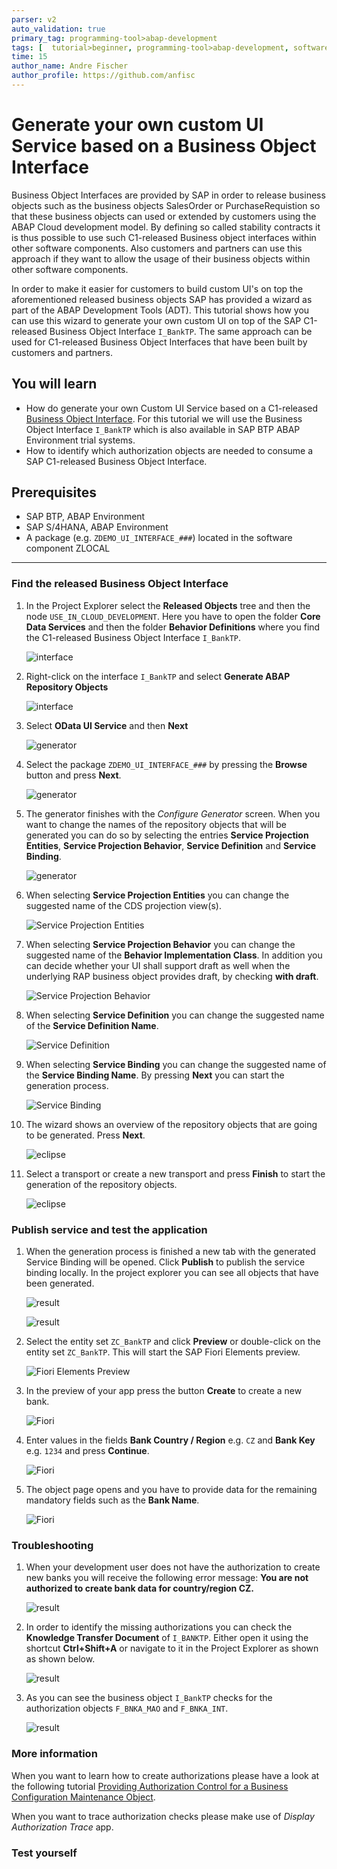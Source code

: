 ```yaml
---
parser: v2
auto_validation: true
primary_tag: programming-tool>abap-development
tags: [  tutorial>beginner, programming-tool>abap-development, software-product>sap-business-technology-platform ]
time: 15
author_name: Andre Fischer
author_profile: https://github.com/anfisc
---
```



# Generate your own custom UI Service based on a Business Object Interface
<!-- description -->Business Object Interfaces are provided by SAP in order to release business objects such as the business objects SalesOrder or PurchaseRequistion so that these business objects can used or extended by customers using the ABAP Cloud development model. By defining so called stability contracts it is thus possible to use such C1-released Business object interfaces within other software components. Also customers and partners can use this approach if they want to allow the usage of their business objects within other software components.
In order to make it easier for customers to build custom UI's on top the aforementioned released business objects SAP has provided a wizard as part of the ABAP Development Tools (ADT). This tutorial shows how you can use this wizard to generate your own custom UI on top of the SAP C1-released Business Object Interface `I_BankTP`. The same approach can be used for C1-released Business Object Interfaces that have been built by customers and partners.


## You will learn
- How do generate your own Custom UI Service based on a C1-released [Business Object Interface](https://help.sap.com/docs/abap-cloud/abap-rap/business-object-interface). For this tutorial we will use the Business Object Interface `I_BankTP` which is also available in SAP BTP ABAP Environment trial systems.  
- How to identify which authorization objects are needed to consume a SAP C1-released Business Object Interface.


## Prerequisites
- SAP BTP, ABAP Environment 
- SAP S/4HANA, ABAP Environment
- A package (e.g. `ZDEMO_UI_INTERFACE_###`) located in the software component ZLOCAL  

---



### Find the released Business Object Interface

  1. In the Project Explorer select the **Released Objects** tree and then the node `USE_IN_CLOUD_DEVELOPMENT`. Here you have to open the folder **Core Data Services** and then the folder **Behavior Definitions** where you find the C1-released Business Object Interface `I_BankTP`.

      ![interface](001-find-interface.png)

  2. Right-click on the interface  `I_BankTP` and select **Generate ABAP Repository Objects**  

      ![interface](002-start-generator.png)

  3. Select **OData UI Service** and then **Next**   

      ![generator](003-odata-ui-service.png)  

  4. Select the package `ZDEMO_UI_INTERFACE_###` by pressing the **Browse** button and press **Next**.

      ![generator](004-select-package.png)  

  5. The generator finishes with the *Configure Generator* screen. When you want to change the names of the repository objects that will be generated you can do so by selecting the entries **Service Projection Entities**, **Service Projection Behavior**, **Service Definition** and **Service Binding**.   
   
      ![generator](005-configure-generator.png)  
  
  6. When selecting **Service Projection Entities** you can change the suggested name of the CDS projection view(s).
     
      ![Service Projection Entities](006-configure-generator.png)  

  7. When selecting **Service Projection Behavior** you can change the suggested name of the **Behavior Implementation Class**. In addition you can decide whether your UI shall support draft as well when the underlying RAP business object provides draft, by checking **with draft**. 

      ![Service Projection Behavior](007-configure-generator.png)  

  8. When selecting **Service Definition** you can change the suggested name of the **Service Definition Name**.

      ![Service Definition](008-configure-generator.png)  

  9. When selecting **Service Binding** you can change the suggested name of the **Service Binding Name**. By pressing **Next** you can start the generation process.  

     ![Service Binding](009-configure-generator.png)   

  10. The wizard shows an overview of the repository objects that are going to be generated. Press **Next**.

      ![eclipse](010-abap-artifacts-list.png)  

  11. Select a transport or create a new transport and press **Finish** to start the generation of the repository objects.

      ![eclipse](011-select-transport.png)  
    

### Publish service and test the application 

1. When the generation process is finished a new tab with the generated Service Binding will be opened. Click **Publish** to publish the service binding locally. In the project explorer you can see all objects that have been generated.    

      ![result](012-result-service-binding.png)

      ![result](013-result-project-explorer.png)

2. Select the entity set `ZC_BankTP` and click **Preview** or double-click on the entity set `ZC_BankTP`. This will start the SAP Fiori Elements preview.  

      ![Fiori Elements Preview](014-start-fiori-elements-preview.png)

3. In the preview of your app press the button **Create** to create a new bank.

      ![Fiori](015-create-new-bank.png)


4. Enter values in the fields **Bank Country / Region** e.g. `CZ` and **Bank Key** e.g. `1234` and press **Continue**.

      ![Fiori](016-create-new-bank.png)

5. The object page opens and you have to provide data for the remaining mandatory fields such as the **Bank Name**.  

      ![Fiori](017-create-new-bank.png)  


### Troubleshooting

1. When your development user does not have the authorization to create new banks you will receive the following error message: **You are not authorized to create bank data for country/region CZ.**   

      ![result](020-missing-authorizations.png)    

2. In order to identify the missing authorizations you can check the **Knowledge Transfer Document** of `I_BANKTP`. Either open it using the shortcut **Ctrl+Shift+A** or navigate to it in the Project Explorer as shown as shown below.  

      ![result](022-check-own-context.png)

3. As you can see the business object `I_BankTP` checks for the authorization objects `F_BNKA_MAO` and `F_BNKA_INT`.  

      ![result](021-check-own-context.png)




### More information

When you want to learn how to create authorizations please have a look at the following tutorial [Providing Authorization Control for a Business Configuration Maintenance Object](https://developers.sap.com/tutorials/abap-environment-authorization-control.html#603b6dda-dcfa-4b38-8734-fa03b8e70150).  

When you want to trace authorization checks please make use of *Display Authorization Trace* app.


### Test yourself


